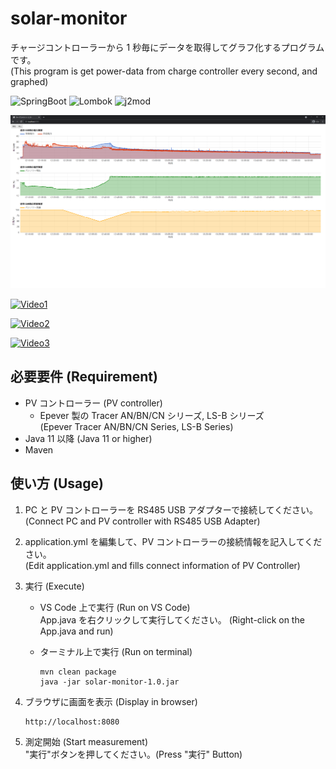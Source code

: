 # solar-monitor

チャージコントローラーから 1 秒毎にデータを取得してグラフ化するプログラムです。  
(This program is get power-data from charge controller every second, and graphed)

![SpringBoot](https://img.shields.io/badge/SpringBoot-2.5.3-green.svg) 
![Lombok](https://img.shields.io/badge/Lombok-1.18.20-green.svg) 
![j2mod](https://img.shields.io/badge/j2mod-2.7.0-green.svg)

![Image](image.png)

[![Video1](https://img.youtube.com/vi/efbGyuWX_BE/0.jpg)](https://www.youtube.com/watch?v=efbGyuWX_BE)

[![Video2](https://img.youtube.com/vi/VzXYcjmUyp4/0.jpg)](https://www.youtube.com/watch?v=VzXYcjmUyp4)

[![Video3](https://img.youtube.com/vi/KauAscdTMHk/0.jpg)](https://www.youtube.com/watch?v=KauAscdTMHk)

## 必要要件 (Requirement)

- PV コントローラー (PV controller)
  - Epever 製の Tracer AN/BN/CN シリーズ, LS-B シリーズ  
    (Epever Tracer AN/BN/CN Series, LS-B Series)
- Java 11 以降 (Java 11 or higher)
- Maven

## 使い方 (Usage)

1. PC と PV コントローラーを RS485 USB アダプターで接続してください。  
   (Connect PC and PV controller with RS485 USB Adapter)

2. application.yml を編集して、PV コントローラーの接続情報を記入してください。  
   (Edit application.yml and fills connect information of PV Controller)

3. 実行 (Execute)

   - VS Code 上で実行 (Run on VS Code)  
     App.java を右クリックして実行してください。 (Right-click on the App.java and run)

   - ターミナル上で実行 (Run on terminal)
     ```command
     mvn clean package
     java -jar solar-monitor-1.0.jar
     ```

4. ブラウザに画面を表示 (Display in browser)

   ```url
   http://localhost:8080
   ```

5. 測定開始 (Start measurement)  
   "実行"ボタンを押してください。(Press "実行" Button)
